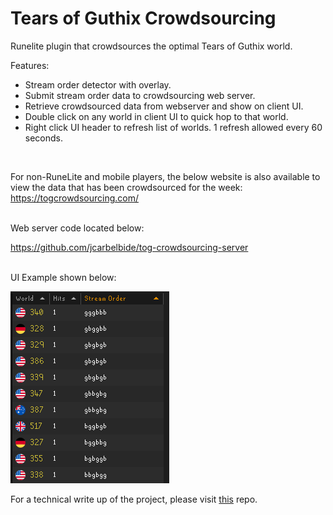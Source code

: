 # Tears of Guthix Crowdsourcing
Runelite plugin that crowdsources the optimal Tears of Guthix world.

Features:
- Stream order detector with overlay. 
- Submit stream order data to crowdsourcing web server.
- Retrieve crowdsourced data from webserver and show on client UI. 
- Double click on any world in client UI to quick hop to that world. 
- Right click UI header to refresh list of worlds. 1 refresh allowed every 60 seconds. 
<br/>

For non-RuneLite and mobile players, the below website is also available to view the data that has been crowdsourced for the week: 
https://togcrowdsourcing.com/

<br/>
Web server code located below:

https://github.com/jcarbelbide/tog-crowdsourcing-server

<br/>
UI Example shown below: 

![alt text](https://github.com/jcarbelbide/tog-crowdsourcing/blob/master/UI_Example.PNG?raw=true)

For a technical write up of the project, please visit [this](https://github.com/jcarbelbide/togcrowdsourcing.com) repo.
